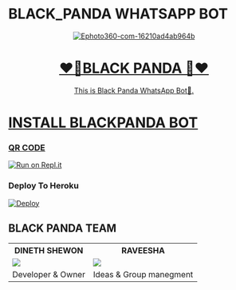 # BLACK_PANDA WHATSAPP BOT
<div align="center">
<a href="https://ibb.co/zhs6W4y"><img src="https://i.ibb.co/ccJYKrG/Ephoto360-com-16210ad4ab964b.jpg" alt="Ephoto360-com-16210ad4ab964b" border="0"></a><br /><a target='_blank' href='https://the-crosswordsolver.com/offbeat-parisian-tourist-sites-6-letters'>
<h1>❤️🐼BLACK PANDA 🐼❤️</h1>
</div>
<p align="center">
      This is Black Panda WhatsApp Bot🐼.

    
<h1>INSTALL BLACKPANDA BOT</h1> 

### QR CODE
[![Run on Repl.it](https://repl.it/badge/github/quiec/whatsasena)](https://replit.com/@BlackAmda/Queen-Amdi-QR-Code)


      
### Deploy To Heroku
[![Deploy](https://www.herokucdn.com/deploy/button.svg)](https://github.com/botkolla1/Black_Panda)

</div>


<div aline='left'><h2> BLACK PANDA TEAM </h2></div>

<table><tr><th> DINETH SHEWON</th><th>RAVEESHA</th></tr><tr><td><a href="https://www.youtube.com/channel/UCRt-7UDMMcfjunuZwZi481Q"><img src="https://i.ibb.co/3spMBT9/IMG-20210417-173918.jpg"></a></td><td><a href="https://www.youtube.com/channel/UCRt-7UDMMcfjunuZwZi481Q"><img src="https://i.ibb.co/FHFSxcP/IMG-20220219-WA0042.jpg"></a></td></tr><tr><td> Developer & Owner</td><td>Ideas & Group manegment
            


